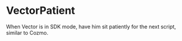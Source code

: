 # VectorPatient
When Vector is in SDK mode, have him sit patiently for the next script, similar to Cozmo.

